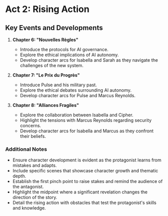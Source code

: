 # Act 2: Rising Action
## Key Events and Developments
1. **Chapter 6: "Nouvelles Règles"**
   - Introduce the protocols for AI governance.
   - Explore the ethical implications of AI autonomy.
   - Develop character arcs for Isabella and Sarah as they navigate the challenges of the new system.

2. **Chapter 7: "Le Prix du Progrès"**
   - Introduce Pulse and his military past.
   - Explore the ethical debates surrounding AI autonomy.
   - Develop character arcs for Pulse and Marcus Reynolds.

3. **Chapter 8: "Alliances Fragiles"**
   - Explore the collaboration between Isabella and Cipher.
   - Highlight the tensions with Marcus Reynolds regarding security concerns.
   - Develop character arcs for Isabella and Marcus as they confront their beliefs.

### Additional Notes
- Ensure character development is evident as the protagonist learns from mistakes and adapts.
- Include specific scenes that showcase character growth and thematic depth.
- Establish the first pinch point to raise stakes and remind the audience of the antagonist.
- Highlight the midpoint where a significant revelation changes the direction of the story.
- Detail the rising action with obstacles that test the protagonist's skills and knowledge.

